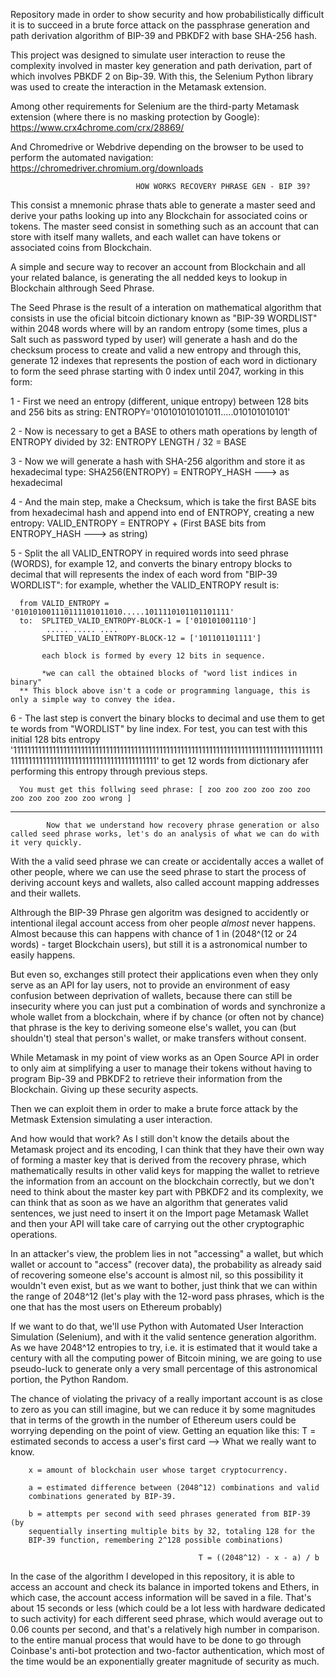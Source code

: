 Repository made in order to show security and how probabilistically difficult it is to succeed in a brute force attack on the passphrase generation and path derivation algorithm of BIP-39 and PBKDF2 with base SHA-256 hash.

This project was designed to simulate user interaction to reuse the complexity involved in master key generation and path derivation, part of which involves PBKDF 2 on Bip-39.
With this, the Selenium Python library was used to create the interaction in the Metamask extension.


Among other requirements for Selenium are the third-party Metamask extension (where there is no masking protection by Google):
    https://www.crx4chrome.com/crx/28869/

And Chromedrive or Webdrive depending on the browser to be used to perform the automated navigation:
    https://chromedriver.chromium.org/downloads


                                HOW WORKS RECOVERY PHRASE GEN - BIP 39?
                                                                

This consist a mnemonic phrase thats able to generate a master seed and derive your paths looking up into any Blockchain for associated coins or tokens.
The master seed consist in something such as an account that can store with itself many wallets, and each wallet can have tokens or associated coins from Blockchain.

A simple and secure way to recover an account from Blockchain and all your related balance, is generating the all nedded keys to lookup in Blockchain althrough Seed Phrase.

The Seed Phrase is the result of a interation on mathematical algorithm that consists in use the oficial bitcoin dictionary known as "BIP-39 WORDLIST" within 2048 words where will by
an random entropy (some times, plus a Salt such as password typed by user) will generate a hash and do the checksum process to create and valid a new entropy
and through this, generate 12 indexes that represents the postion of each word in dictionary to form the seed phrase starting with 0 index until 2047, working in this form:


1 - First we need an entropy (different, unique entropy) between 128 bits and 256 bits as string: 
      ENTROPY='010101010101011.....010101010101'
      
2 - Now is necessary to get a BASE to others math operations by length of ENTROPY divided by 32: 
      ENTROPY LENGTH / 32 = BASE

3 - Now we will generate a hash with SHA-256 algorithm and store it as hexadecimal type:
      SHA256(ENTROPY) = ENTROPY_HASH ---> as hexadecimal

4 - And the main step, make a Checksum, which is take the first BASE bits from hexadecimal hash and append into end of ENTROPY, creating a new entropy:
      VALID_ENTROPY = ENTROPY + (First BASE bits from ENTROPY_HASH ---> as string)
      
5 - Split the all VALID_ENTROPY in required words into seed phrase (WORDS), for example 12, and converts the binary entropy blocks to decimal that will represents the index of each
word from "BIP-39 WORDLIST":
      for example, whether the VALID_ENTROPY result is: 
      
      from VALID_ENTROPY = '010101001110111101011010.....1011110101101101111'
      to:  SPLITED_VALID_ENTROPY-BLOCK-1 = ['010101001110']
            ..... ..... ....
           SPLITED_VALID_ENTROPY-BLOCK-12 = ['101101101111']
           
           each block is formed by every 12 bits in sequence.
           
           *we can call the obtained blocks of "word list indices in binary"
      ** This block above isn't a code or programming language, this is only a simple way to convey the idea.

6 - The last step is convert the binary blocks to decimal and use them to get te words from "WORDLIST" by line index.
      For test, you can test with this initial 128 bits entropy '11111111111111111111111111111111111111111111111111111111111111111111111111111111111111111111111111111111111111111111111111111111'
      to get 12 words from dictionary afer performing this entropy through previous steps.
      
      You must get this follwing seed phrase: [ zoo zoo zoo zoo zoo zoo zoo zoo zoo zoo zoo wrong ] 
      

____________________________________________________________________________________________________________________________________________________________________________________________________
            
            
            
            Now that we understand how recovery phrase generation or also called seed phrase works, let's do an analysis of what we can do with it very quickly.

With the a valid seed phrase we can create or accidentally acces a wallet of other people, where we can use the seed phrase to start the process of deriving account keys and wallets, also called account mapping addresses and their wallets.

Althrough the BIP-39 Phrase gen algoritm was designed to accidently or intentional ilegal account access from oher people *almost* never happens.
Almost because this can happens with chance of 1 in (2048^(12 or 24 words) - target Blockchain users), but still it is a astronomical number to easily happens.

But even so, exchanges still protect their applications even when they only serve as an API for lay users, not to provide an environment of easy confusion between deprivation of wallets, because there can still be insecurity where you can just put a combination of words and synchronize a whole wallet from a blockchain, where if by chance (or often not by chance) that phrase is the key to deriving someone else's wallet, you can (but shouldn't) steal that person's wallet, or make transfers without consent.

While Metamask in my point of view works as an Open Source API in order to only aim at simplifying a user to manage their tokens without having to program Bip-39 and PBKDF2 to retrieve their information from the Blockchain. Giving up these security aspects.

Then we can exploit them in order to make a brute force attack by the Metmask Extension simulating a user interaction.

And how would that work? As I still don't know the details about the Metamask project and its encoding, I can think that they have their own way of forming a master key that is derived from the recovery phrase, which mathematically results in other valid keys for mapping the wallet to retrieve the information from an account on the blockchain correctly, but we don't need to think about the master key part with PBKDF2 and its complexity, we can think that as soon as we have an algorithm that generates valid sentences, we just need to insert it on the Import page Metamask Wallet and then your API will take care of carrying out the other cryptographic operations.

In an attacker's view, the problem lies in not "accessing" a wallet, but which wallet or account to "access" (recover data), the probability as already said of recovering someone else's account is almost nil, so this possibility it wouldn't even exist, but as we want to bother, just think that we can within the range of 2048^12 (let's play with the 12-word pass phrases, which is the one that has the most users on Ethereum probably)

If we want to do that, we'll use Python with Automated User Interaction Simulation (Selenium), and with it the valid sentence generation algorithm. As we have 2048^12 entropies to try, i.e. it is estimated that it would take a century with all the computing power of Bitcoin mining, we are going to use pseudo-luck to generate only a very small percentage of this astronomical portion, the Python Random.

The chance of violating the privacy of a really important account is as close to zero as you can still imagine, but we can reduce it by some magnitudes that in terms of the growth in the number of Ethereum users could be worrying depending on the point of view. Getting an equation like this:
        T = estimated seconds to access a user's first card --> What we really want to know.

        x = amount of blockchain user whose target cryptocurrency.

        a = estimated difference between (2048^12) combinations and valid
        combinations generated by BIP-39.

        b = attempts per second with seed phrases generated from BIP-39 (by
        sequentially inserting multiple bits by 32, totaling 128 for the
        BIP-39 function, remembering 2^128 possible combinations)

                                              T = ((2048^12) - x - a) / b
                       


In the case of the algorithm I developed in this repository, it is able to access an account and check its balance in imported tokens and Ethers, in which case, the account access information will be saved in a file. That's about 15 seconds or less (which could be a lot less with hardware dedicated to such activity) for each different seed phrase, which would average out to 0.06 counts per second, and that's a relatively high number in comparison. to the entire manual process that would have to be done to go through Coinbase's anti-bot protection and two-factor authentication, which most of the time would be an exponentially greater magnitude of security as much.

      
